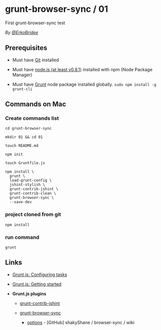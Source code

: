 # grunt-browser-sync / 01

First grunt-browser-sync test

*By [@ErkoBridee](https://twitter.com/erkobridee)*

## Prerequisites

* Must have [Git](http://git-scm.com/) installed

* Must have [node.js (at least v0.8.1)](http://nodejs.org/) installed with npm (Node Package Manager)

* Must have [Grunt](https://github.com/gruntjs/grunt) node package installed globally.  `sudo npm install -g grunt-cli`


## Commands on Mac

### Create commands list

```
cd grunt-browser-sync

mkdir 01 && cd 01

touch README.md

npm init

touch Gruntfile.js

npm install \
  grunt \
  load-grunt-config \
  jshint-stylish \
  grunt-contrib-jshint \
  grunt-contrib-clean \
  grunt-browser-sync \
  --save-dev
```

### project cloned from git

```
npm install
```

### run command

```
grunt
```

## Links

* [Grunt.js: Configuring tasks](http://gruntjs.com/configuring-tasks)

* [Grunt.js: Getting started](http://gruntjs.com/getting-started)

* **Grunt.js plugins**

  * [grunt-contrib-jshint](https://github.com/gruntjs/grunt-contrib-jshint)

  * [grunt-browser-sync](https://github.com/shakyShane/grunt-browser-sync)

    * [options](https://github.com/shakyShane/browser-sync/wiki/options) - [GitHub] shakyShane / browser-sync / wiki
